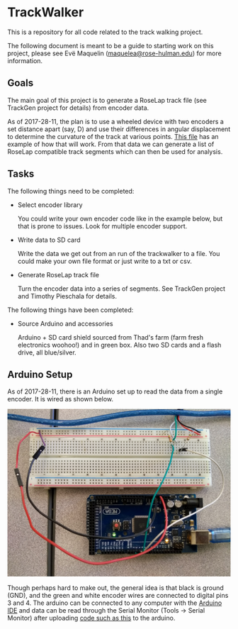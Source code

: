 # TrackWalker
This is a repository for all code related to the track walking project.

The following document is meant to be a guide to starting work on this project, please see Evë Maquelin (maquelea@rose-hulman.edu) for more information.

## Goals
The main goal of this project is to generate a RoseLap track file (see TrackGen project for details) from encoder data.

As of 2017-28-11, the plan is to use a wheeled device with two encoders a set distance apart (say, D) and use their differences in angular displacement to determine the curvature of the track at various points. [This file](reference/CurvatureThing.m) has an example of how that will work. From that data we can generate a list of RoseLap compatible track segments which can then be used for analysis.

## Tasks
The following things need to be completed:
- Select encoder library

  You could write your own encoder code like in the example below, but that is prone to issues. Look for multiple encoder support.
- Write data to SD card

  Write the data we get out from an run of the trackwalker to a file. You could make your own file format or just write to a txt or csv.
- Generate RoseLap track file

  Turn the encoder data into a series of segments. See TrackGen project and Timothy Pieschala for details.

The following things have been completed:
- Source Arduino and accessories

  Arduino + SD card shield sourced from Thad's farm (farm fresh electronics woohoo!) and in green box. Also two SD cards and a flash drive, all blue/silver.

## Arduino Setup
As of 2017-28-11, there is an Arduino set up to read the data from a single encoder. It is wired as shown below.

![Arduino/Encoder Wiring](resources/arduinowiring.jpg)

Though perhaps hard to make out, the general idea is that black is ground (GND), and the green and white encoder wires are connected to digital pins 3 and 4. The arduino can be connected to any computer with the [Arduino IDE](https://www.arduino.cc/en/Main/Software) and data can be read through the Serial Monitor (Tools -> Serial Monitor) after uploading [code such as this](https://playground.arduino.cc/Main/RotaryEncoders) to the arduino.
